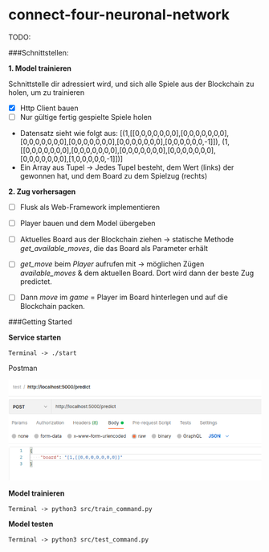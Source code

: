 # connect-four-neuronal-network

TODO:

###Schnittstellen:

**1. Model trainieren**

Schnittstelle dir adressiert wird, und sich alle Spiele aus der Blockchain zu holen, um zu trainieren

- [x] Http Client bauen
- [ ] Nur gültige fertig gespielte Spiele holen

- Datensatz sieht wie folgt aus: [(1,[[0,0,0,0,0,0,0],[0,0,0,0,0,0,0],[0,0,0,0,0,0,0],[0,0,0,0,0,0,0],[0,0,0,0,0,0,0],[0,0,0,0,0,0,-1]]), (1,[[0,0,0,0,0,0,0],[0,0,0,0,0,0,0],[0,0,0,0,0,0,0],[0,0,0,0,0,0,0],[0,0,0,0,0,0,0],[1,0,0,0,0,0,-1]])]
- Ein Array aus Tupel → Jedes Tupel besteht, dem Wert (links) der gewonnen hat, und dem Board zu dem Spielzug (rechts)

**2. Zug vorhersagen**

- [ ] Flusk als Web-Framework implementieren
- [ ] Player bauen und dem Model übergeben
- [ ] Aktuelles Board aus der Blockchain ziehen → statische Methode *get_available_moves*, die das Board als Parameter erhält
- [ ] *get_move* beim *Player* aufrufen mit → möglichen Zügen *available_moves* & dem aktuellen Board. Dort wird dann der beste Zug predictet.
- [ ] Dann *move* im *game* = Player im Board hinterlegen und auf die Blockchain packen.




###Getting Started

**Service starten**

    Terminal -> ./start 

Postman

![img.png](doc/postman_predict_post.png)

**Model trainieren** 

    Terminal -> python3 src/train_command.py

**Model testen** 

    Terminal -> python3 src/test_command.py